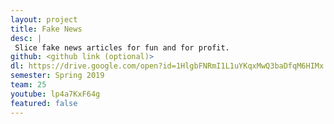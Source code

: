 ```yaml
---
layout: project
title: Fake News
desc: |
 Slice fake news articles for fun and for profit.
github: <github link (optional)>
dl: https://drive.google.com/open?id=1HlgbFNRmI1L1uYKqxMwQ3baDfqM6HIMx
semester: Spring 2019
team: 25
youtube: lp4a7KxF64g
featured: false
---
```

